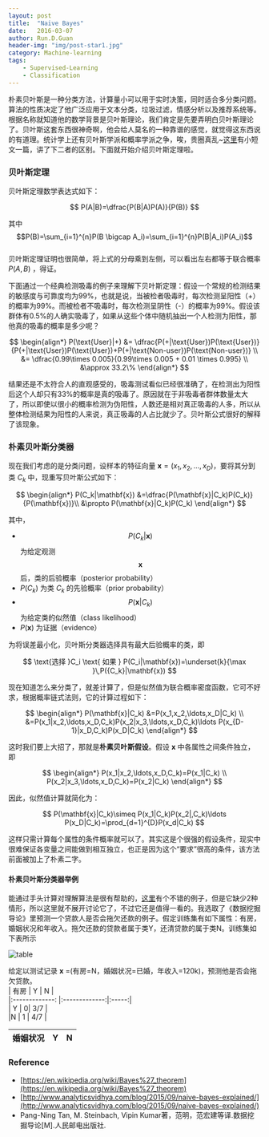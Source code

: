 ```yaml
---
layout: post
title:  "Naive Bayes"
date:   2016-03-07
author: Run.D.Guan
header-img: "img/post-star1.jpg"
category: Machine-learning
tags:
    - Supervised-Learning
    - Classification
---
```


朴素贝叶斯是一种分类方法，计算量小可以用于实时决策，同时适合多分类问题。算法的性质决定了他广泛应用于文本分类，垃圾过滤，情感分析以及推荐系统等。根据名称就知道他的数学背景是贝叶斯理论，我们肯定是先要弄明白贝叶斯理论了。贝叶斯这套东西很神奇啊，他会给人莫名的一种靠谱的感觉，就觉得这东西说的有道理。统计学上还有贝叶斯学派和概率学派之争，唉，贵圈真乱~[这里](http://mp.weixin.qq.com/s?__biz=MzAxMzU5MTQ5MA==&mid=207004374&idx=1&sn=91f6220fb70ba87ba267d6d0a1fd8855#rd)有小短文一篇，讲了下二者的区别。下面就开始介绍贝叶斯定理啦。

### 贝叶斯定理
贝叶斯定理数学表达式如下：

$$
    P(A|B)=\dfrac{P(B|A)P(A)}{P(B)}
$$

其中
 $$P(B)=\sum_{i=1}^{n}P(B \bigcap A_i)=\sum_{i=1}^{n}P(B|A_i)P(A_i)$$
 <br>贝叶斯定理证明也很简单，将上式的分母乘到左侧，可以看出左右都等于联合概率 $P(A,B)$ ，得证。

下面通过一个经典检测吸毒的例子来理解下贝叶斯定理：假设一个常规的检测结果的敏感度与可靠度均为99%，也就是说，当被检者吸毒时，每次检测呈阳性（+）的概率为99%。而被检者不吸毒时，每次检测呈阴性（-）的概率为99%。假设该群体有0.5%的人确实吸毒了，如果从这些个体中随机抽出一个人检测为阳性，那他真的吸毒的概率是多少呢？

$$
\begin{align*}
    P(\text{User}|+) &= \dfrac{P(+|\text{User})P(\text{User})}{P(+|\text{User})P(\text{User})+P(+|\text{Non-user})P(\text{Non-user})} \\
    &= \dfrac{0.99\times 0.005}{0.99\times 0.005 + 0.01 \times 0.995} \\
    &\approx 33.2\%
\end{align*}
$$

结果还是不太符合人的直观感受的，吸毒测试看似已经很准确了，在检测出为阳性后这个人却只有33%的概率是真的吸毒了。原因就在于非吸毒者群体数量太大了，所以即使以很小的概率检测为伪阳性，人数还是相对真正吸毒的人多，所以从整体检测结果为阳性的人来说，真正吸毒的人占比就少了。贝叶斯公式很好的解释了该现象。

### 朴素贝叶斯分类器
现在我们考虑的是分类问题，设样本的特征向量 $\mathbf{x}=(x_1, x_2, \ldots, x_D)$，要将其分到类 $C_k$ 中，现重写贝叶斯公式如下：

$$
\begin{align*}
P(C_k|\mathbf{x}) &=\dfrac{P(\mathbf{x}|C_k)P(C_k)}{P(\mathbf{x})}\\
&\propto P(\mathbf{x}|C_k)P(C_k)
\end{align*}
$$

其中，

*  $$P(C_{k} | \mathbf{x})$$
为给定观测
$$\mathbf{x}$$
后，类的后验概率（posterior probability）
* $P(C_k)$ 为类 $C_k$ 的先验概率（prior probability）
*  $$P(\mathbf{x}|C_{k})$$
为给定类的似然值（class likelihood）
* $P(\mathbf{x})$ 为证据（evidence）

为将误差最小化，贝叶斯分类器选择具有最大后验概率的类，即

$$
\text{选择 }C_i \text{ 如果 } P(C_i|\mathbf{x})=\underset{k}{\max }\,P({C_k}|\mathbf{x})
$$

现在知道怎么来分类了，就差计算了，但是似然值为联合概率密度函数，它可不好求，根据概率链式法则，它的计算过程如下：

$$
\begin{align*}
    P(\mathbf{x}|C_k) &=P(x_1,x_2,\ldots,x_D|C_k) \\
    &=P(x_1|x_2,\ldots,x_D,C_k)P(x_2|x_3,\ldots,x_D,C_k)\ldots P(x_{D-1}|x_D,C_k)P(x_D|C_k)
\end{align*}
$$

这时我们要上大招了，那就是**朴素贝叶斯假设**。假设 $\mathbf{x}$ 中各属性之间条件独立，即

$$
\begin{align*}
    P(x_1|x_2,\ldots,x_D,C_k)=P(x_1|C_k) \\
    P(x_2|x_3,\ldots,x_D,C_k)=P(x_2|C_k)
\end{align*}
$$

因此，似然值计算就简化为：

$$
    P(\mathbf{x}|C_k)\simeq P(x_1|C_k)P(x_2|,C_k)\ldots P(x_D|C_k)=\prod_{d=1}^{D}P(x_d|C_k)
$$

这样只需计算每个属性的条件概率就可以了。其实这是个很强的假设条件，现实中很难保证各变量之间能做到相互独立，也正是因为这个“要求”很高的条件，该方法前面被加上了朴素二字。

#### 朴素贝叶斯分类器举例

能通过手头计算对理解算法是很有帮助的，[这里](http://www.inf.ed.ac.uk/teaching/courses/inf2b/learnnotes/inf2b-learn06-notes-nup.pdf)有个不错的例子，但是它缺少2种情形，所以这里就不展开讨论它了，不过它还是值得一看的。我选取了《数据挖掘导论》里预测一个贷款人是否会拖欠还款的例子。假定训练集有如下属性：有房，婚姻状况和年收入。拖欠还款的贷款者属于类Y，还清贷款的属于类N。训练集如下表所示

![table](http://7xqutp.com1.z0.glb.clouddn.com/tableNY.png)

给定以测试记录 $\mathbf{x}$ =(有房=N，婚姻状况=已婚，年收入=120k)，预测他是否会拖欠贷款。<br>
| 有房        | Y        | N  |                
|:-------------: |:-------------:|:-----:|     
| Y      | 0| 3/7 |                                
|N     | 1     |   4/7 |

|婚姻状况   |Y      |   N   |
|:-------:| :-----:|:------:|


### Reference

* [https://en.wikipedia.org/wiki/Bayes%27_theorem](https://en.wikipedia.org/wiki/Bayes%27_theorem)
* [http://www.analyticsvidhya.com/blog/2015/09/naive-bayes-explained/](http://www.analyticsvidhya.com/blog/2015/09/naive-bayes-explained/)
* Pang-Ning Tan, M. Steinbach, Vipin Kumar著，范明，范宏建等译.数据挖掘导论[M].人民邮电出版社.
